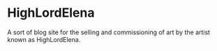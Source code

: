 # HighLordElena
A sort of blog site for the selling and commissioning of art by the artist known as HighLordElena.
